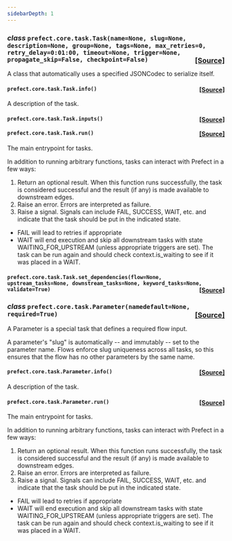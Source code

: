```yaml
---
sidebarDepth: 1
---
```


 ### _class_ ```prefect.core.task.Task(name=None, slug=None, description=None, group=None, tags=None, max_retries=0, retry_delay=0:01:00, timeout=None, trigger=None, propagate_skip=False, checkpoint=False)```<span style="float:right;">[[Source]](https://github.com/PrefectHQ/prefect/tree/master/src/prefect/core/task.py#L54)</span>
A class that automatically uses a specified JSONCodec to serialize itself.

 ####  ```prefect.core.task.Task.info()```<span style="float:right;">[[Source]](https://github.com/PrefectHQ/prefect/tree/master/src/prefect/core/task.py#L170)</span>
A description of the task.

 ####  ```prefect.core.task.Task.inputs()```<span style="float:right;">[[Source]](https://github.com/PrefectHQ/prefect/tree/master/src/prefect/core/task.py#L95)</span>


 ####  ```prefect.core.task.Task.run()```<span style="float:right;">[[Source]](https://github.com/PrefectHQ/prefect/tree/master/src/prefect/core/task.py#L98)</span>
The main entrypoint for tasks.

In addition to running arbitrary functions, tasks can interact with
Prefect in a few ways:
1. Return an optional result. When this function runs successfully,
the task is considered successful and the result (if any) is
made available to downstream edges.
2. Raise an error. Errors are interpreted as failure.
3. Raise a signal. Signals can include FAIL, SUCCESS, WAIT, etc.
and indicate that the task should be put in the indicated
state.
- FAIL will lead to retries if appropriate
- WAIT will end execution and skip all downstream tasks with
state WAITING_FOR_UPSTREAM (unless appropriate triggers
are set). The task can be run again and should check
context.is_waiting to see if it was placed in a WAIT.

 ####  ```prefect.core.task.Task.set_dependencies(flow=None, upstream_tasks=None, downstream_tasks=None, keyword_tasks=None, validate=True)```<span style="float:right;">[[Source]](https://github.com/PrefectHQ/prefect/tree/master/src/prefect/core/task.py#L145)</span>



 ### _class_ ```prefect.core.task.Parameter(namedefault=None, required=True)```<span style="float:right;">[[Source]](https://github.com/PrefectHQ/prefect/tree/master/src/prefect/core/task.py#L177)</span>
A Parameter is a special task that defines a required flow input.

A parameter's "slug" is automatically -- and immutably -- set to the parameter name.
Flows enforce slug uniqueness across all tasks, so this ensures that the flow has
no other parameters by the same name.

 ####  ```prefect.core.task.Parameter.info()```<span style="float:right;">[[Source]](https://github.com/PrefectHQ/prefect/tree/master/src/prefect/core/task.py#L238)</span>
A description of the task.

 ####  ```prefect.core.task.Parameter.run()```<span style="float:right;">[[Source]](https://github.com/PrefectHQ/prefect/tree/master/src/prefect/core/task.py#L230)</span>
The main entrypoint for tasks.

In addition to running arbitrary functions, tasks can interact with
Prefect in a few ways:
1. Return an optional result. When this function runs successfully,
the task is considered successful and the result (if any) is
made available to downstream edges.
2. Raise an error. Errors are interpreted as failure.
3. Raise a signal. Signals can include FAIL, SUCCESS, WAIT, etc.
and indicate that the task should be put in the indicated
state.
- FAIL will lead to retries if appropriate
- WAIT will end execution and skip all downstream tasks with
state WAITING_FOR_UPSTREAM (unless appropriate triggers
are set). The task can be run again and should check
context.is_waiting to see if it was placed in a WAIT.


